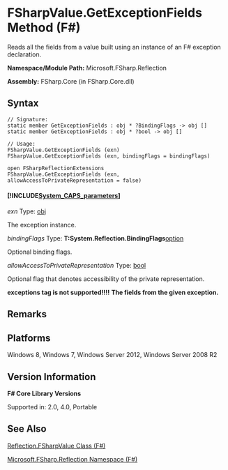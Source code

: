 # FSharpValue.GetExceptionFields Method (F#)

Reads all the fields from a value built using an instance of an F# exception declaration.

**Namespace/Module Path:** Microsoft.FSharp.Reflection

**Assembly:** FSharp.Core (in FSharp.Core.dll)


## Syntax

```
// Signature:
static member GetExceptionFields : obj * ?BindingFlags -> obj []
static member GetExceptionFields : obj * ?bool -> obj []

// Usage:
FSharpValue.GetExceptionFields (exn)
FSharpValue.GetExceptionFields (exn, bindingFlags = bindingFlags)

open FSharpReflectionExtensions
FSharpValue.GetExceptionFields (exn, allowAccessToPrivateRepresentation = false)
```

#### [!INCLUDE[System_CAPS_parameters](//System/Token/System_CAPS_parameters_md.md)]
*exn*
Type: [obj](http://msdn.microsoft.com/en-us/library/dcf2430f-702b-40e5-a0a1-97518bf137f7)


The exception instance.


*bindingFlags*
Type: **T:System.Reflection.BindingFlags**[option](http://msdn.microsoft.com/en-us/library/b08add48-34bf-4410-80a1-ef6a8daddc58)


Optional binding flags.


*allowAccessToPrivateRepresentation*
Type: [bool](http://msdn.microsoft.com/en-us/library/89c0cf9c-49ce-4207-a3be-555851a67dd5)


Optional flag that denotes accessibility of the private representation.



**exceptions tag is not supported!!!!**
**The fields from the given exception.**
## Remarks

## Platforms
Windows 8, Windows 7, Windows Server 2012, Windows Server 2008 R2


## Version Information
**F# Core Library Versions**

Supported in: 2.0, 4.0, Portable




## See Also
[Reflection.FSharpValue Class &#40;F&#35;&#41;](Reflection.FSharpValue+Class+%28FSharp%29.md)

[Microsoft.FSharp.Reflection Namespace &#40;F&#35;&#41;](Microsoft.FSharp.Reflection+Namespace+%28FSharp%29.md)

